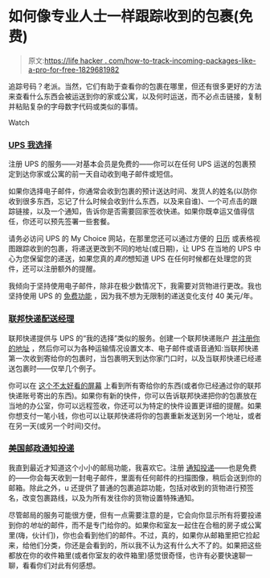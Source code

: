 # 如何像专业人士一样跟踪收到的包裹(免费)

> 原文:[https://life hacker . com/how-to-track-incoming-packages-like-a-pro-for-free-1829681982](https://lifehacker.com/how-to-track-incoming-packages-like-a-pro-for-free-1829681982)

追踪号码？老派。当然，它们有助于查看你的包裹在哪里，但还有很多更好的方法来查看什么东西会被运送到你的家或公寓，以及何时运送，而不必点击链接，复制并粘贴复杂的字母数字代码或类似的事情。

Watch

### [UPS 我选择](https://www.ups.com/mychoice/welcome.html)

注册 UPS 的服务——对基本会员是免费的——你可以在任何 UPS 运送的包裹预定到达你家或公寓的前一天自动收到电子邮件或短信。

如果你选择电子邮件，你通常会收到包裹的预计送达时间、发货人的姓名(以防你收到很多东西，忘记了什么时候会收到什么东西，以及来自谁)、一个可点击的跟踪链接，以及一个通知，告诉你是否需要回家签收快递。如果你既幸运又值得信任，你还可以预先签署一些套餐。

请务必访问 UPS 的 My Choice 网站，在那里您还可以通过方便的 [日历](https://wwwapps.ups.com/mcdp?loc=en_US) 或表格视图跟踪收到的包裹，将递送更改到不同的地址(或日期)，让 UPS 在当地的 UPS 中心为您保留您的递送，如果您真的*真的*想知道 UPS 在任何时候都在处理您的货件，还可以注册额外的提醒。

我倾向于坚持使用电子邮件，除非在极少数情况下，我需要对货物进行更改。我也坚持使用 UPS 的 [免费功能](https://www.ups.com/mychoice/features/) ，因为我不想为无限制的递送变化支付 40 美元/年。

### [联邦快递配送经理](https://www.fedex.com/apps/myprofile/deliverymanager/)

联邦快递提供与 UPS 的“我的选择”类似的服务。创建一个联邦快递账户 [并注册你的地址](https://www.fedex.com/apps/myprofile/deliverymanager/) ，然后你可以为各种运输情况设置文本、电子邮件或语音通知:当联邦快递第一次收到寄给你的包裹时，当包裹明天到达你家门口时，以及当联邦快递已经递送包裹时——仅举几个例子。

你可以在 [这个不太好看的屏幕](https://www.fedex.com/apps/fedextracking/?cntry_code=us&locale=us_en) 上看到所有寄给你的东西(或者你已经通过你的联邦快递账号寄出的东西)。如果你有新的快件，你可以告诉联邦快递把你的包裹放在当地的办公室，你可以远程签收，你还可以为特定的快件设置更详细的提醒。如果你想支付一笔小钱，你也可以让联邦快递将你的包裹重新发送到另一个地址，或者在另一天(或另一个时间)交付。

### [美国邮政通知投递](https://informeddelivery.usps.com/box/pages/intro/start.action)

我直到最近才知道这个小小的邮局功能，我喜欢它。注册 [通知投递](https://informeddelivery.usps.com/box/pages/intro/start.action)——也是免费的——你会每天收到一封电子邮件，里面有任何邮件的扫描图像，稍后会送到你的邮箱。除此之外，u 还提供了普通的包裹追踪功能，包括对收到的货物进行预签名，改变包裹路线，以及为所有发往你的货物设置特殊通知。

尽管邮局的服务可能很方便，但有一点需要注意的是，它会向你显示所有将要投递到你的*地址*的邮件，而不是专门给你的。如果你和室友一起住在合租的房子或公寓里(嗨，伙计们)，你也会看到他们的邮件。不过，真的，如果你从邮箱里把它捡起来，给他们分类，你还是会看到的，所以我不认为这有什么大不了的。如果把这些都放在你的收件箱里(或者你室友的收件箱里)感觉很奇怪，也许有必要快速聊一聊，看看你们对此有何感想。